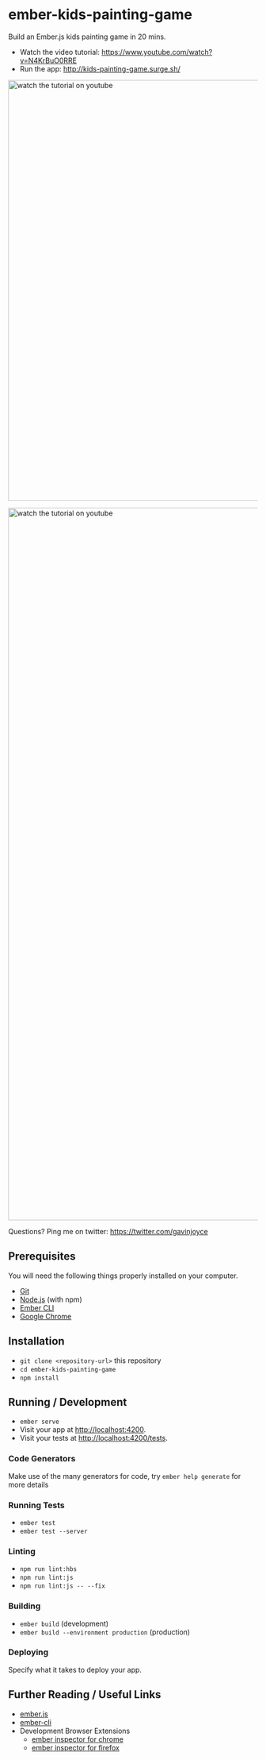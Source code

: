 # ember-kids-painting-game

Build an Ember.js kids painting game in 20 mins.

 * Watch the video tutorial: https://www.youtube.com/watch?v=N4KrBuO0RRE
 * Run the app: http://kids-painting-game.surge.sh/

[<img width="848" alt="watch the tutorial on youtube" src="https://user-images.githubusercontent.com/2526/49279202-b7b5c600-f47e-11e8-9992-17d159c9bf7d.png">](https://www.youtube.com/watch?v=N4KrBuO0RRE)

[<img width="1435" alt="watch the tutorial on youtube" src="https://user-images.githubusercontent.com/2526/49279271-ecc21880-f47e-11e8-87ff-edb7c7a862f6.png">](https://www.youtube.com/watch?v=N4KrBuO0RRE)

Questions? Ping me on twitter: https://twitter.com/gavinjoyce

## Prerequisites

You will need the following things properly installed on your computer.

* [Git](https://git-scm.com/)
* [Node.js](https://nodejs.org/) (with npm)
* [Ember CLI](https://ember-cli.com/)
* [Google Chrome](https://google.com/chrome/)

## Installation

* `git clone <repository-url>` this repository
* `cd ember-kids-painting-game`
* `npm install`

## Running / Development

* `ember serve`
* Visit your app at [http://localhost:4200](http://localhost:4200).
* Visit your tests at [http://localhost:4200/tests](http://localhost:4200/tests).

### Code Generators

Make use of the many generators for code, try `ember help generate` for more details

### Running Tests

* `ember test`
* `ember test --server`

### Linting

* `npm run lint:hbs`
* `npm run lint:js`
* `npm run lint:js -- --fix`

### Building

* `ember build` (development)
* `ember build --environment production` (production)

### Deploying

Specify what it takes to deploy your app.

## Further Reading / Useful Links

* [ember.js](https://emberjs.com/)
* [ember-cli](https://ember-cli.com/)
* Development Browser Extensions
  * [ember inspector for chrome](https://chrome.google.com/webstore/detail/ember-inspector/bmdblncegkenkacieihfhpjfppoconhi)
  * [ember inspector for firefox](https://addons.mozilla.org/en-US/firefox/addon/ember-inspector/)
